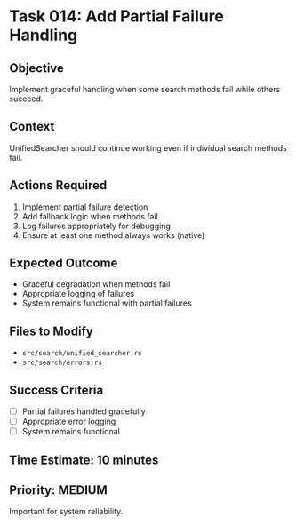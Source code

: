 # Task 014: Add Partial Failure Handling

## Objective
Implement graceful handling when some search methods fail while others succeed.

## Context
UnifiedSearcher should continue working even if individual search methods fail.

## Actions Required
1. Implement partial failure detection
2. Add fallback logic when methods fail
3. Log failures appropriately for debugging
4. Ensure at least one method always works (native)

## Expected Outcome
- Graceful degradation when methods fail
- Appropriate logging of failures
- System remains functional with partial failures

## Files to Modify
- `src/search/unified_searcher.rs`
- `src/search/errors.rs`

## Success Criteria
- [ ] Partial failures handled gracefully
- [ ] Appropriate error logging
- [ ] System remains functional

## Time Estimate: 10 minutes

## Priority: MEDIUM
Important for system reliability.
